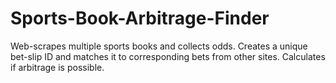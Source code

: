 # Sports-Book-Arbitrage-Finder
Web-scrapes multiple sports books and collects odds. Creates a unique bet-slip ID and matches it to corresponding bets from other sites. Calculates if arbitrage is possible. 
